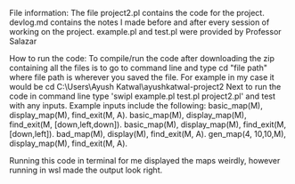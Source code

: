 
File information: The file project2.pl contains the code for the project. devlog.md contains the notes I made before and after every session of working on the project. example.pl and test.pl were provided by Professor Salazar

How to run the code: To compile/run the code after downloading the zip containing all the files is to go to command line and type cd "file path" where file path is wherever you saved the file. For example in my case it would be cd C:\Users\Ayush Katwal\ayushkatwal-project2 Next to run the code in command line type 'swipl example.pl test.pl project2.pl' and test with any inputs. Example inputs include the following:
basic_map(M), display_map(M), find_exit(M, A). basic_map(M), display_map(M), find_exit(M, [down,left,down]). basic_map(M), display_map(M), find_exit(M, [down,left]). bad_map(M), display(M), find_exit(M, A). gen_map(4, 10,10,M), display_map(M), find_exit(M, A).

Running this code in terminal for me displayed the maps weirdly, however running in wsl made the output look right. 